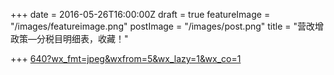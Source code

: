+++
date = 2016-05-26T16:00:00Z
draft = true
featureImage = "/images/featureimage.png"
postImage = "/images/post.png"
title = "营改增政策—分税目明细表，收藏！"

+++
[640?wx_fmt=jpeg&wxfrom=5&wx_lazy=1&wx_co=1](http://mmbiz.qpic.cn/mmbiz/KPXjDfz1eSsiceYYoogE8iahc7gEiaMFRBz2dp1vZTg1y3xrN8J9qplogD1WHOv6GuJoy8xMM2xYJZ1odroCeg8Dg/640?wx_fmt=jpeg&wxfrom=5&wx_lazy=1&wx_co=1 "640?wx_fmt=jpeg&wxfrom=5&wx_lazy=1&wx_co=1")